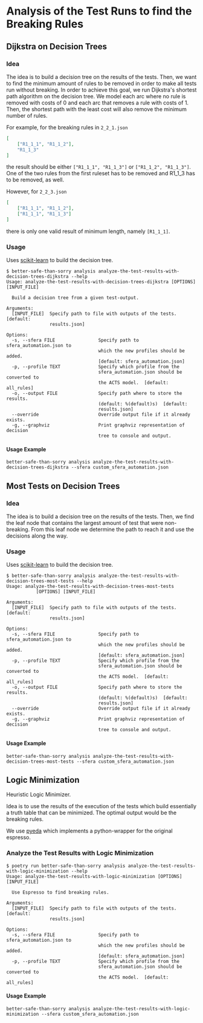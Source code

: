 # Analysis of the Test Runs to find the Breaking Rules

## Dijkstra on Decision Trees

### Idea

The idea is to build a decision tree on the results of the tests.
Then, we want to find the minimum amount of rules to be removed in order to make all tests run without breaking.
In order to achieve this goal, we run Dijkstra's shortest path algorithm on the decision tree.
We model each arc where no rule is removed with costs of 0 and each arc that removes a rule with costs of 1.
Then, the shortest path with the least cost will also remove the minimum number of rules.

For example, for the breaking rules in `2_2_1.json`

```json
[
	["R1_1_1", "R1_1_2"],
	"R1_1_3"
]
```

the result should be either `["R1_1_1", "R1_1_3"]` or `["R1_1_2", "R1_1_3"]`.
One of the two rules from the first ruleset has to be removed and R1_1_3 has to be removed, as well.

However, for `2_2_3.json`

```json
[
	["R1_1_1", "R1_1_2"],
	["R1_1_1", "R1_1_3"]
]
```

there is only one valid result of minimum length, namely `[R1_1_1]`.

### Usage

Uses [scikit-learn](https://scikit-learn.org/stable/) to build the decision tree.

```shell
$ better-safe-than-sorry analysis analyze-the-test-results-with-decision-trees-dijkstra --help
Usage: analyze-the-test-results-with-decision-trees-dijkstra [OPTIONS] [INPUT_FILE]

  Build a decision tree from a given test-output.

Arguments:
  [INPUT_FILE]  Specify path to file with outputs of the tests.  [default:
                results.json]

Options:
  -s, --sfera FILE                Specify path to sfera_automation.json to
                                  which the new profiles should be added.
                                  [default: sfera_automation.json]
  -p, --profile TEXT              Specify which profile from the
                                  sfera_automation.json should be converted to
                                  the ACTS model.  [default: all_rules]
  -o, --output FILE               Specify path where to store the results.
                                  (default: %(default)s)  [default:
                                  results.json]
  --override                      Override output file if it already exists.
  -g, --graphviz                  Print graphviz representation of decision
                                  tree to console and output.
```

#### Usage Example

```shell
better-safe-than-sorry analysis analyze-the-test-results-with-decision-trees-dijkstra --sfera custom_sfera_automation.json
```

## Most Tests on Decision Trees

### Idea

The idea is to build a decision tree on the results of the tests.
Then, we find the leaf node that contains the largest amount of test that were non-breaking.
From this leaf node we determine the path to reach it and use the decisions along the way.

### Usage

Uses [scikit-learn](https://scikit-learn.org/stable/) to build the decision tree.

```shell
$ better-safe-than-sorry analysis analyze-the-test-results-with-decision-trees-most-tests --help
Usage: analyze-the-test-results-with-decision-trees-most-tests
           [OPTIONS] [INPUT_FILE]

Arguments:
  [INPUT_FILE]  Specify path to file with outputs of the tests.  [default:
                results.json]

Options:
  -s, --sfera FILE                Specify path to sfera_automation.json to
                                  which the new profiles should be added.
                                  [default: sfera_automation.json]
  -p, --profile TEXT              Specify which profile from the
                                  sfera_automation.json should be converted to
                                  the ACTS model.  [default: all_rules]
  -o, --output FILE               Specify path where to store the results.
                                  (default: %(default)s)  [default:
                                  results.json]
  --override                      Override output file if it already exists.
  -g, --graphviz                  Print graphviz representation of decision
                                  tree to console and output.
```

#### Usage Example

```shell
better-safe-than-sorry analysis analyze-the-test-results-with-decision-trees-most-tests --sfera custom_sfera_automation.json
```

## Logic Minimization

Heuristic Logic Minimizer.

Idea is to use the results of the execution of the tests which build essentially a truth table that can be minimized.
The optimal output would be the breaking rules.

We use [pyeda](https://pypi.org/project/pyeda/) which implements a python-wrapper for the original espresso.

### Analyze the Test Results with Logic Minimization

```shell
$ poetry run better-safe-than-sorry analysis analyze-the-test-results-with-logic-minimization --help
Usage: analyze-the-test-results-with-logic-minimization [OPTIONS] [INPUT_FILE]

  Use Espresso to find breaking rules.

Arguments:
  [INPUT_FILE]  Specify path to file with outputs of the tests.  [default:
                results.json]

Options:
  -s, --sfera FILE                Specify path to sfera_automation.json to
                                  which the new profiles should be added.
                                  [default: sfera_automation.json]
  -p, --profile TEXT              Specify which profile from the
                                  sfera_automation.json should be converted to
                                  the ACTS model.  [default: all_rules]
```

#### Usage Example

```shell
better-safe-than-sorry analysis analyze-the-test-results-with-logic-minimization --sfera custom_sfera_automation.json
```
